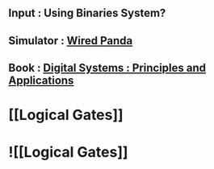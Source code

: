 
## Input : Using Binaries System?


## Simulator : [Wired Panda](https://gibis-unifesp.github.io/wiRedPanda/)

## Book : [Digital Systems : Principles and Applications](https://eceatglance.files.wordpress.com/2018/07/digital-systems-principles-and-applications-10th-edition-tocci-widmer.pdf)


# [[Logical Gates]]
# ![[Logical Gates]]